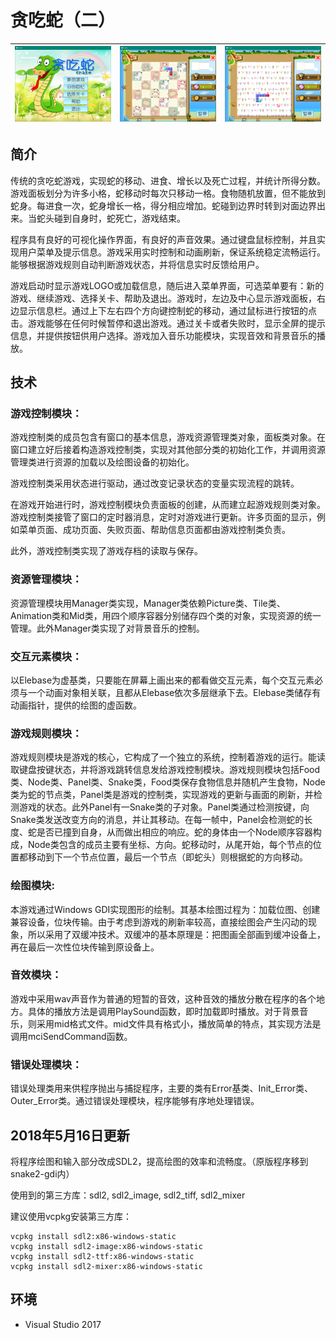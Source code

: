 # 贪吃蛇（二）

| ![](snake2_menu.png)  | ![](snake2_1.png)  | ![](snake2_2.png)  |
|---|---|---|

## 简介

传统的贪吃蛇游戏，实现蛇的移动、进食、增长以及死亡过程，并统计所得分数。游戏面板划分为许多小格，蛇移动时每次只移动一格。食物随机放置，但不能放到蛇身。每进食一次，蛇身增长一格，得分相应增加。蛇碰到边界时转到对面边界出来。当蛇头碰到自身时，蛇死亡，游戏结束。

程序具有良好的可视化操作界面，有良好的声音效果。通过键盘鼠标控制，并且实现用户菜单及提示信息。游戏采用实时控制和动画刷新，保证系统稳定流畅运行。能够根据游戏规则自动判断游戏状态，并将信息实时反馈给用户。

游戏启动时显示游戏LOGO或加载信息，随后进入菜单界面，可选菜单要有：新的游戏、继续游戏、选择关卡、帮助及退出。游戏时，左边及中心显示游戏面板，右边显示信息栏。通过上下左右四个方向键控制蛇的移动，通过鼠标进行按钮的点击。游戏能够在任何时候暂停和退出游戏。通过关卡或者失败时，显示全屏的提示信息，并提供按钮供用户选择。游戏加入音乐功能模块，实现音效和背景音乐的播放。

## 技术


### 游戏控制模块：

游戏控制类的成员包含有窗口的基本信息，游戏资源管理类对象，面板类对象。在窗口建立好后接着构造游戏控制类，实现对其他部分类的初始化工作，并调用资源管理类进行资源的加载以及绘图设备的初始化。

游戏控制类采用状态进行驱动，通过改变记录状态的变量实现流程的跳转。

在游戏开始进行时，游戏控制模块负责面板的创建，从而建立起游戏规则类对象。游戏控制类接管了窗口的定时器消息，定时对游戏进行更新。许多页面的显示，例如菜单页面、成功页面、失败页面、帮助信息页面都由游戏控制类负责。

此外，游戏控制类实现了游戏存档的读取与保存。

### 资源管理模块：

资源管理模块用Manager类实现，Manager类依赖Picture类、Tile类、Animation类和Mid类，用四个顺序容器分别储存四个类的对象，实现资源的统一管理。此外Manager类实现了对背景音乐的控制。

### 交互元素模块：

以Elebase为虚基类，只要能在屏幕上画出来的都看做交互元素，每个交互元素必须与一个动画对象相关联，且都从Elebase依次多层继承下去。Elebase类储存有动画指针，提供的绘图的虚函数。

### 游戏规则模块：

游戏规则模块是游戏的核心，它构成了一个独立的系统，控制着游戏的运行。能读取键盘按键状态，并将游戏跳转信息发给游戏控制模块。游戏规则模块包括Food类、Node类、Panel类、Snake类，Food类保存食物信息并随机产生食物，Node类为蛇的节点类，Panel类是游戏的控制类，实现游戏的更新与画面的刷新，并检测游戏的状态。此外Panel有一Snake类的子对象。Panel类通过检测按键，向Snake类发送改变方向的消息，并让其移动。在每一帧中，Panel会检测蛇的长度、蛇是否已撞到自身，从而做出相应的响应。蛇的身体由一个Node顺序容器构成，Node类包含的成员主要有坐标、方向。蛇移动时，从尾开始，每个节点的位置都移动到下一个节点位置，最后一个节点（即蛇头）则根据蛇的方向移动。

### 绘图模块:

本游戏通过Windows GDI实现图形的绘制。其基本绘图过程为：加载位图、创建兼容设备，位块传输。由于考虑到游戏的刷新率较高，直接绘图会产生闪动的现象，所以采用了双缓冲技术。双缓冲的基本原理是：把图画全部画到缓冲设备上，再在最后一次性位块传输到原设备上。

### 音效模块：

游戏中采用wav声音作为普通的短暂的音效，这种音效的播放分散在程序的各个地方。具体的播放方法是调用PlaySound函数，即时加载即时播放。对于背景音乐，则采用mid格式文件。mid文件具有格式小，播放简单的特点，其实现方法是调用mciSendCommand函数。

### 错误处理模块：

错误处理类用来供程序抛出与捕捉程序，主要的类有Error基类、Init_Error类、Outer_Error类。通过错误处理模块，程序能够有序地处理错误。

## 2018年5月16日更新

将程序绘图和输入部分改成SDL2，提高绘图的效率和流畅度。（原版程序移到snake2-gdi内）

使用到的第三方库：sdl2, sdl2_image, sdl2_tiff, sdl2_mixer

建议使用vcpkg安装第三方库：

```
vcpkg install sdl2:x86-windows-static 
vcpkg install sdl2-image:x86-windows-static
vcpkg install sdl2-ttf:x86-windows-static 
vcpkg install sdl2-mixer:x86-windows-static
```

## 环境

* Visual Studio 2017